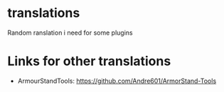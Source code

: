 # translations
Random ranslation i need for some plugins

# Links for other translations

- ArmourStandTools: https://github.com/Andre601/ArmorStand-Tools
